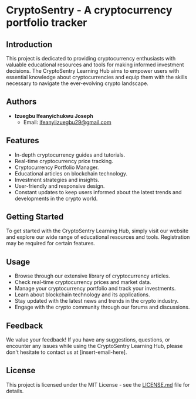 # CryptoSentry - A cryptocurrency portfolio tracker

## Introduction

This project is dedicated to providing cryptocurrency enthusiasts with valuable educational resources and tools for making informed investment decisions. The CryptoSentry Learning Hub aims to empower users with essential knowledge about cryptocurrencies and equip them with the skills necessary to navigate the ever-evolving crypto landscape.

## Authors

- **Izuegbu Ifeanyichukwu Joseph**
  - Email: ifeanyiizuegbu29@gmail.com

## Features

- In-depth cryptocurrency guides and tutorials.
- Real-time cryptocurrency price tracking.
- Cryptocurrency Portfolio Manager.
- Educational articles on blockchain technology.
- Investment strategies and insights.
- User-friendly and responsive design.
- Constant updates to keep users informed about the latest trends and developments in the crypto world.

## Getting Started

To get started with the CryptoSentry Learning Hub, simply visit our website and explore our wide range of educational resources and tools. Registration may be required for certain features.

## Usage

- Browse through our extensive library of cryptocurrency articles.
- Check real-time cryptocurrency prices and market data.
- Manage your cryptocurrency portfolio and track your investments.
- Learn about blockchain technology and its applications.
- Stay updated with the latest news and trends in the crypto industry.
- Engage with the crypto community through our forums and discussions.

## Feedback

We value your feedback! If you have any suggestions, questions, or encounter any issues while using the CryptoSentry Learning Hub, please don't hesitate to contact us at [insert-email-here].

## License

This project is licensed under the MIT License - see the [LICENSE.md](LICENSE.md) file for details.



